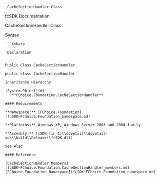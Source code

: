 ﻿     CacheSectionHandler Class                                                   

fcSDK Documentation

CacheSectionHandler Class

Syntax

```vbnet
```csharp

'Declaration
 

Public Class CacheSectionHandler 

public class CacheSectionHandler 

Inheritance Hierarchy

[System.Object](#)  
   **FChoice.Foundation.CacheSectionHandler**  

#### Requirements

**Namespace:** [FChoice.Foundation](fcSDK~FChoice.Foundation_namespace.md)

**Platforms:** Windows XP, Windows Server 2003 and 2008 family

**Assembly:** fcSDK (in C:\\dovetail\\dovetail-sdk\\build\\Release\\fcSDK.dll)

See Also

#### Reference

[CacheSectionHandler Members](fcSDK~FChoice.Foundation.CacheSectionHandler_members.md)  
[FChoice.Foundation Namespace](fcSDK~FChoice.Foundation_namespace.md)